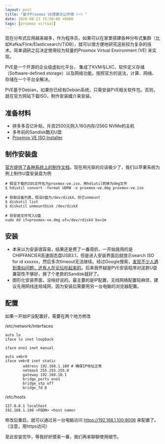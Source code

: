 ```yaml
---
layout: post
title: "基于Proxmox VE搭建办公环境（一）"
date: 2020-08-23 15:50:00 +0800
tags: [proxmox virtual]
---
```


现在分布式应用越来越多，作为程序员，如果可以在家里搭建各种分布式集群（比如Kafka/Flink/Elasticsearch/TiDB），就可以很方便地研究这些较为复杂的技术。简单调研之后决定使用较为轻量的Proxmox Virtual Environment (VE) 来实现。

PVE是一个开源的企业级虚拟化平台， 集成了KVM与LXC、软件定义存储（Software-defined storage）以及网络功能。按照官方的说法，计算、网络、存储在一个平台全解决。

PVE基于Debian，如果你已经有Debian系统，只需安装PVE相关软件包。否则，就在官方网站下载ISO，制作安装媒介来安装。

## 准备材料

- 拼多多百亿补贴，斥资2500元购入16G内存/256G NVMe的主机
- 多年前的Sandisk酷刃U盘
- [Proxmox VE ISO Installer](https://www.proxmox.com/en/downloads)

## 制作安装盘

[官方提供了各种系统上的制作文档](https://pve.proxmox.com/wiki/Prepare_Installation_Media#installation_prepare_media)，现在用光驱的应该极少了，我们以苹果系统为例上制作U盘安装盘为例

```shell
# 假设下载的IOS文件名为proxmox-ve.iso，用hdiutil转换为dmg文件
$ hdiutil convert -format UDRW -o proxmox-ve.dmg proxmox-ve.iso

# 获取设备列表，假设U盘为/dev/diskX，将它unmount
$ diskutil list
$ diskutil unmountDisk /dev/diskX

# 将安装文件写入U盘
sudo dd if=proxmox-ve.dmg of=/dev/rdiskX bs=1m
```

## 安装

- 本来以为安装很容易，结果还是费了一番周折。一开始我用的是CHIPFANCIER高速固态盘USB3.1，但是进入安装界面后就提示search ISO for id xxxxxx，然后多次timeout无法继续。经过Google搜索，[发现不少人遇到类似问题，还有人在论坛吵起来的](https://forum.proxmox.com/threads/unable-to-install-no-cdrom-found.42043/)。后来我怀疑是PVE安装程序对这款U盘兼容性不够好，换了个老款的Sandisk就好了。
- 图形化安装界面，没啥好说的。最主要的是IP配置，无线网络配置较麻烦，建议先用网线连局域网，因为安装后需要用另一台电脑的浏览器配置。

## 配置

如果一开始IP没配置好，需要在两个地方修改

/etc/network/interfaces

```
auto lo
iface lo inet loopback

iface eno1 inet manual

auto vmbr0
iface vmbr0 inet static
        address 192.168.1.100 # 确保IP地址正常
        netmask 255.255.255.0
        gateway 192.168.10.1
        bridge_ports eno1
        bridge_stp off
        bridge_fd 0
```

/etc/hosts

```
127.0.0.1 localhost
192.168.1.100 <FQDN> <host name>
```

修改后重启，就可以通过另一台电脑访问 https://192.168.1.100:8006 来配置了。（注意，用https访问）

至此安装完毕，等我好好摸索一番，我们再来聊聊使用细节。
